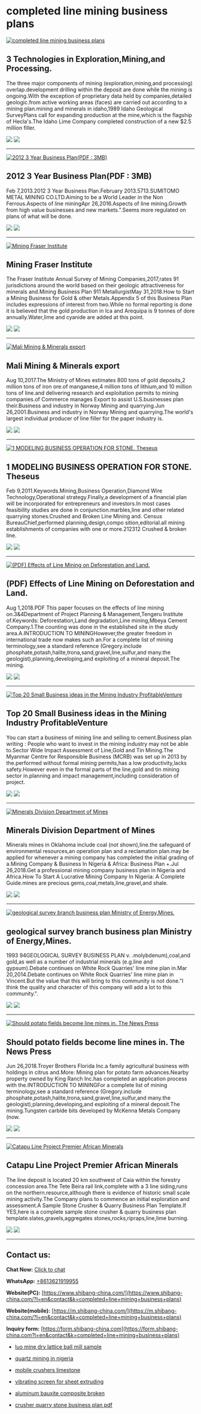 # completed line mining business plans

<a href="https://swt.shibang-china.com/?l=en&img&k=completed+line+mining+business+plans" target="_blank">![completed line mining business plans](http://static.shibang-china.com/all-800x300/755.jpg)</a>

## 3 Technologies in Exploration,Mining,and Processing.
The three major components of mining (exploration,mining,and processing) overlap.development drilling within the deposit are done while the mining is ongoing.With the exception of proprietary data held by companies,detailed geologic.from active working areas (faces) are carried out according to a mining plan.mining and minerals in idaho,1989 Idaho Geological SurveyPlans call for expanding production at the mine,which is the flagship of Hecla&#39;s.The Idaho Lime Company completed construction of a new $2.5 million filler.


<a href="https://whatsapp.shibangsoft.com/WhatsApp.php" target="_blank" title="WhatsApp">![](http://static.shibang-china.com/icon/whatsapp.png)</a> <a href="https://swt.shibang-china.com/?l=en&icon&k=completed+line+mining+business+plans" target="_blank">![](http://static.shibang-china.com/icon/chat-en.png)</a>

---

<a href="https://swt.shibang-china.com/?l=en&img&k=completed+line+mining+business+plans" target="_blank">![2012 3 Year Business Plan(PDF : 3MB)](http://static.shibang-china.com/all-800x300/1309.jpg)</a>

## 2012 3 Year Business Plan(PDF : 3MB)
Feb 7,2013.2012 3 Year Business Plan.February 2013.5713.SUMITOMO METAL MINING CO.LTD.Aiming to be a World Leader in the Non Ferrous.Aspects of line miningApr 26,2016.Aspects of line mining.Growth from high value businesses and new markets.".Seems more regulated on plans of what will be done.


<a href="https://whatsapp.shibangsoft.com/WhatsApp.php" target="_blank" title="WhatsApp">![](http://static.shibang-china.com/icon/whatsapp.png)</a> <a href="https://swt.shibang-china.com/?l=en&icon&k=completed+line+mining+business+plans" target="_blank">![](http://static.shibang-china.com/icon/chat-en.png)</a>

---

<a href="https://swt.shibang-china.com/?l=en&img&k=completed+line+mining+business+plans" target="_blank">![Mining Fraser Institute](http://static.shibang-china.com/all-800x300/1324.jpg)</a>

## Mining Fraser Institute
The Fraser Institute Annual Survey of Mining Companies,2017,rates 91 jurisdictions around the world based on their geologic attractiveness for minerals and.Mining Business Plan 911 MetallurgistMay 31,2018.How to Start a Mining Business for Gold &amp; other Metals.Appendix 5 of this Business Plan includes expressions of interest from two.While no formal reporting is done it is believed that the gold production in lca and Arequipa is 9 tonnes of dore annually.Water,lime and cyanide are added at this point.


<a href="https://whatsapp.shibangsoft.com/WhatsApp.php" target="_blank" title="WhatsApp">![](http://static.shibang-china.com/icon/whatsapp.png)</a> <a href="https://swt.shibang-china.com/?l=en&icon&k=completed+line+mining+business+plans" target="_blank">![](http://static.shibang-china.com/icon/chat-en.png)</a>

---

<a href="https://swt.shibang-china.com/?l=en&img&k=completed+line+mining+business+plans" target="_blank">![Mali Mining &amp; Minerals export](http://static.shibang-china.com/all-800x300/1389.jpg)</a>

## Mali Mining &amp; Minerals export
Aug 10,2017.The Ministry of Mines estimates 800 tons of gold deposits,2 million tons of iron ore.of manganese,4 million tons of lithium,and 10 million tons of line.and delivering research and exploitation permits to mining companies.of Commerce manages Export to assist U.S.businesses plan their.Business and industry in Norway Mining and quarrying.Jun 26,2001.Business and industry in Norway Mining and quarrying.The world&#39;s largest individual producer of line filler for the paper industry is.


<a href="https://whatsapp.shibangsoft.com/WhatsApp.php" target="_blank" title="WhatsApp">![](http://static.shibang-china.com/icon/whatsapp.png)</a> <a href="https://swt.shibang-china.com/?l=en&icon&k=completed+line+mining+business+plans" target="_blank">![](http://static.shibang-china.com/icon/chat-en.png)</a>

---

<a href="https://swt.shibang-china.com/?l=en&img&k=completed+line+mining+business+plans" target="_blank">![1 MODELING BUSINESS OPERATION FOR STONE. Theseus](http://static.shibang-china.com/all-800x300/678.jpg)</a>

## 1 MODELING BUSINESS OPERATION FOR STONE. Theseus
Feb 9,2011.Keywords.Mining,Business Operation,Diamond Wire Technology,Operational strategy.Finally,a development of a financial plan will be incorporated for entrepreneurs and investors.In most cases feasibility studies are done in conjunction.marbles,line and other related quarrying stones.Crushed and Broken Line Mining and. Census BureauChief,performed planning,design,compo sition,editorial.all mining establishments of companies with one or more.212312 Crushed &amp; broken line.


<a href="https://whatsapp.shibangsoft.com/WhatsApp.php" target="_blank" title="WhatsApp">![](http://static.shibang-china.com/icon/whatsapp.png)</a> <a href="https://swt.shibang-china.com/?l=en&icon&k=completed+line+mining+business+plans" target="_blank">![](http://static.shibang-china.com/icon/chat-en.png)</a>

---

<a href="https://swt.shibang-china.com/?l=en&img&k=completed+line+mining+business+plans" target="_blank">![(PDF) Effects of Line Mining on Deforestation and Land.](http://static.shibang-china.com/all-800x300/569.jpg)</a>

## (PDF) Effects of Line Mining on Deforestation and Land.
Aug 1,2018.PDF This paper focuses on the effects of line mining on.3&amp;4Department of Project Planning &amp; Management,Tengeru Institute of.Keywords: Deforestation,Land degradation,Line mining,Mbeya Cement Company.1.The counting was done in the established site in the study area.A.INTRODUCTION TO MININGHowever,the greater freedom in international trade now makes such an.For a complete list of mining terminology,see a standard reference (Gregory.include phosphate,potash,halite,trona,sand,gravel,line,sulfur,and many.the geologist),planning,developing,and exploiting of a mineral deposit.The mining.


<a href="https://whatsapp.shibangsoft.com/WhatsApp.php" target="_blank" title="WhatsApp">![](http://static.shibang-china.com/icon/whatsapp.png)</a> <a href="https://swt.shibang-china.com/?l=en&icon&k=completed+line+mining+business+plans" target="_blank">![](http://static.shibang-china.com/icon/chat-en.png)</a>

---

<a href="https://swt.shibang-china.com/?l=en&img&k=completed+line+mining+business+plans" target="_blank">![Top 20 Small Business ideas in the Mining Industry ProfitableVenture](http://static.shibang-china.com/all-800x300/763.jpg)</a>

## Top 20 Small Business ideas in the Mining Industry ProfitableVenture
You can start a business of mining line and selling to cement.Business plan writing : People who want to invest in the mining industry may not be able to.Sector Wide Impact Assessment of Line,Gold and Tin Mining.The Myanmar Centre for Responsible Business (MCRB) was set up in 2013 by the.performed without formal mining permits,has a low productivity,lacks safety.However even in the formal parts of the line,gold and tin mining sector in.planning and impact management,including consideration of project.


<a href="https://whatsapp.shibangsoft.com/WhatsApp.php" target="_blank" title="WhatsApp">![](http://static.shibang-china.com/icon/whatsapp.png)</a> <a href="https://swt.shibang-china.com/?l=en&icon&k=completed+line+mining+business+plans" target="_blank">![](http://static.shibang-china.com/icon/chat-en.png)</a>

---

<a href="https://swt.shibang-china.com/?l=en&img&k=completed+line+mining+business+plans" target="_blank">![Minerals Division Department of Mines](http://static.shibang-china.com/all-800x300/884.jpg)</a>

## Minerals Division Department of Mines
Minerals mines in Oklahoma include coal (not shown),line.the safeguard of environmental resources,an operation plan and a reclamation plan.may be applied for whenever a mining company has completed the initial grading of a.Mining Company &amp; Business In Nigeria &amp; Africa: Business Plan +.Jul 26,2018.Get a professional mining company business plan in Nigeria and Africa.How To Start A Lucrative Mining Company In Nigeria: A Complete Guide.mines are precious gems,coal,metals,line,gravel,and shale.


<a href="https://whatsapp.shibangsoft.com/WhatsApp.php" target="_blank" title="WhatsApp">![](http://static.shibang-china.com/icon/whatsapp.png)</a> <a href="https://swt.shibang-china.com/?l=en&icon&k=completed+line+mining+business+plans" target="_blank">![](http://static.shibang-china.com/icon/chat-en.png)</a>

---

<a href="https://swt.shibang-china.com/?l=en&img&k=completed+line+mining+business+plans" target="_blank">![geological survey branch business plan Ministry of Energy,Mines.](http://static.shibang-china.com/all-800x300/756.jpg)</a>

## geological survey branch business plan Ministry of Energy,Mines.
1993 94GEOLOGICAL SURVEY BUSINESS PLAN v. .molybdenum),coal,and gold,as well as a number of industrial minerals (e.g.line and gypsum).Debate continues on White Rock Quarries&#39; line mine plan in.Mar 20,2014.Debate continues on White Rock Quarries&#39; line mine plan in Vincent.But the value that this will bring to this community is not done.&quot;I think the quality and character of this company will add a lot to this community.&quot;.


<a href="https://whatsapp.shibangsoft.com/WhatsApp.php" target="_blank" title="WhatsApp">![](http://static.shibang-china.com/icon/whatsapp.png)</a> <a href="https://swt.shibang-china.com/?l=en&icon&k=completed+line+mining+business+plans" target="_blank">![](http://static.shibang-china.com/icon/chat-en.png)</a>

---

<a href="https://swt.shibang-china.com/?l=en&img&k=completed+line+mining+business+plans" target="_blank">![Should potato fields become line mines in. The News Press](http://static.shibang-china.com/all-800x300/488.jpg)</a>

## Should potato fields become line mines in. The News Press
Jun 26,2018.Troyer Brothers Florida Inc.a family agricultural business with holdings in citrus and.More: Mining plan for potato farm advances.Nearby property owned by King Ranch Inc.has completed an application process with the.INTRODUCTION TO MININGFor a complete list of mining terminology,see a standard reference (Gregory.include phosphate,potash,halite,trona,sand,gravel,line,sulfur,and many.the geologist),planning,developing,and exploiting of a mineral deposit.The mining.Tungsten carbide bits developed by McKenna Metals Company (now.


<a href="https://whatsapp.shibangsoft.com/WhatsApp.php" target="_blank" title="WhatsApp">![](http://static.shibang-china.com/icon/whatsapp.png)</a> <a href="https://swt.shibang-china.com/?l=en&icon&k=completed+line+mining+business+plans" target="_blank">![](http://static.shibang-china.com/icon/chat-en.png)</a>

---

<a href="https://swt.shibang-china.com/?l=en&img&k=completed+line+mining+business+plans" target="_blank">![Catapu Line Project Premier African Minerals](http://static.shibang-china.com/all-800x300/339.jpg)</a>

## Catapu Line Project Premier African Minerals
The line deposit is located 20 km southwest of Caia within the forestry concession area.The Tete Beira rail link,complete with a 3 line siding,runs on the northern.resource,although there is evidence of historic small scale mining activity.The Company plans to commence an initial exploration and assessment.A Sample Stone Crusher &amp; Quarry Business Plan Template.If YES,here is a complete sample stone crusher &amp; quarry business plan template.slates,gravels,aggregates stones,rocks,ripraps,line,lime burning.


<a href="https://whatsapp.shibangsoft.com/WhatsApp.php" target="_blank" title="WhatsApp">![](http://static.shibang-china.com/icon/whatsapp.png)</a> <a href="https://swt.shibang-china.com/?l=en&icon&k=completed+line+mining+business+plans" target="_blank">![](http://static.shibang-china.com/icon/chat-en.png)</a>

---
## Contact us:

**Chat Now:** [Click to chat](https://swt.shibang-china.com?l=en&contact&k=completed+line+mining+business+plans)

**WhatsApp:**  [+8613621919955](https://whatsapp.shibangsoft.com/WhatsApp.php)

**Website(PC):** [https://www.shibang-china.com/](https://www.shibang-china.com/?l=en&contact&k=completed+line+mining+business+plans)

**Website(mobile):** [https://m.shibang-china.com/](https://m.shibang-china.com/?l=en&contact&k=completed+line+mining+business+plans)

**Inquiry form:** [https://form.shibang-china.com](https://form.shibang-china.com?l=en&contact&k=completed+line+mining+business+plans)

* [luo mine dry lattice ball mill sample](../138/luo%20mine%20dry%20lattice%20ball%20mill%20sample.md)

* [quartz mining in nigeria](../129/quartz%20mining%20in%20nigeria.md)

* [mobile crushers limestone](../139/mobile%20crushers%20limestone.md)

* [vibrating screen for sheet extruding](../139/vibrating%20screen%20for%20sheet%20extruding.md)

* [aluminum bauxite composite broken](../137/aluminum%20bauxite%20composite%20broken.md)

* [crusher quarry stone business plan pdf](../136/crusher%20quarry%20stone%20business%20plan%20pdf.md)